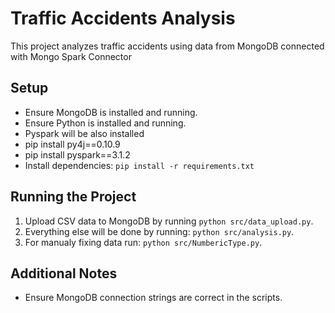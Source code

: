 # Traffic Accidents Analysis

This project analyzes traffic accidents using data from MongoDB connected with Mongo Spark Connector

## Setup
- Ensure MongoDB is installed and running.
- Ensure Python is installed and running.
- Pyspark will be also installed 
- pip install py4j==0.10.9
- pip install pyspark==3.1.2
- Install dependencies: `pip install -r requirements.txt`

## Running the Project
1. Upload CSV data to MongoDB by running `python src/data_upload.py`.
2. Everything else will be done by running: `python src/analysis.py`.
3. For manualy fixing data run: `python src/NumbericType.py`.

## Additional Notes
- Ensure MongoDB connection strings are correct in the scripts.